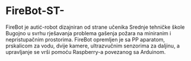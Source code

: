 # FireBot-ST-
FireBot je autić-robot dizajniran od strane učenika Srednje tehničke škole Bugojno u svrhu rješavanja problema gašenja požara na miniranim i nepristupačnim prostorima. FireBot opremljen je sa PP aparatom, prskalicom za vodu, dvije kamere, ultrazvučnim senzorima za daljinu, a upravljanje se vrši pomoću Raspberry-a povezanog sa Arduinom.
